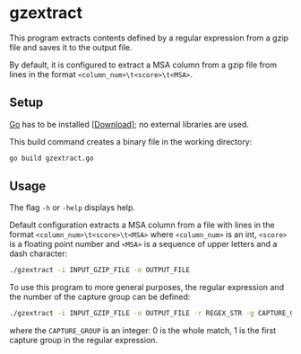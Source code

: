 # gzextract

This program extracts contents defined by a regular expression from a gzip file and saves it to the output file.

By default, it is configured to extract a MSA column from a gzip file from lines in the format `<column_num>\t<score>\t<MSA>`.



## Setup

[Go](https://golang.org/) has to be installed [[Download]](https://golang.org/dl/); no external libraries are used.

This build command creates a binary file in the working directory:
```sh
go build gzextract.go 
```

## Usage

The flag `-h` or `-help` displays help.

Default configuration extracts a MSA column from a file with lines in the format `<column_num>\t<score>\t<MSA>` where `<column_num>` is an int, `<score>` is a floating point number and `<MSA>` is a sequence of upper letters and a dash character:

```sh
./gzextract -i INPUT_GZIP_FILE -o OUTPUT_FILE 
``` 

To use this program to more general purposes, the regular expression and the number of the capture group can be defined:
```sh
./gzextract -i INPUT_GZIP_FILE -o OUTPUT_FILE -r REGEX_STR -g CAPTURE_GROUP
```
where the `CAPTURE_GROUP` is an integer: 0 is the whole match, 1 is the first capture group in the regular expression.